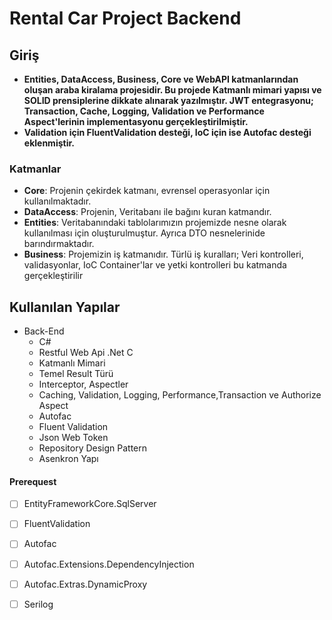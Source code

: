# Rental Car Project Backend

##  Giriş 

- **Entities, DataAccess, Business, Core ve WebAPI katmanlarından oluşan araba kiralama projesidir. Bu projede Katmanlı mimari yapısı ve SOLID prensiplerine dikkate alınarak yazılmıştır. JWT entegrasyonu; Transaction, Cache, Logging, Validation ve Performance Aspect'lerinin implementasyonu gerçekleştirilmiştir.** 
- **Validation için FluentValidation desteği, IoC için ise Autofac desteği eklenmiştir.**


### Katmanlar

- **Core**: Projenin çekirdek katmanı, evrensel operasyonlar için kullanılmaktadır.
- **DataAccess**: Projenin, Veritabanı ile bağını kuran katmandır.
- **Entities**: Veritabanındaki tablolarımızın projemizde nesne olarak kullanılması için oluşturulmuştur. Ayrıca DTO nesnelerinide barındırmaktadır.
- **Business**: Projemizin iş katmanıdır. Türlü iş kuralları; Veri kontrolleri, validasyonlar, IoC Container'lar ve yetki kontrolleri bu katmanda gerçekleştirilir


## Kullanılan Yapılar

<ul>
    <li>Back-End
    <ul>
        <li>C# </li>
        <li>Restful Web Api .Net C</li>
        <li>Katmanlı Mimari</li>
        <li>Temel Result Türü</li>
        <li>Interceptor, Aspectler</li>
        <li>Caching, Validation, Logging, Performance,Transaction ve Authorize Aspect</li>
        <li>Autofac</li>
        <li>Fluent Validation</li>
        <li>Json Web Token</li>
        <li>Repository Design Pattern</li>
        <li>Asenkron Yapı</li>
    </ul>
    </li></ul>








#### Prerequest 

 - [ ] EntityFrameworkCore.SqlServer 
 - [ ] FluentValidation 
 - [ ] Autofac 
 - [ ] Autofac.Extensions.DependencyInjection 
 - [ ] Autofac.Extras.DynamicProxy 
 - [ ] Serilog





